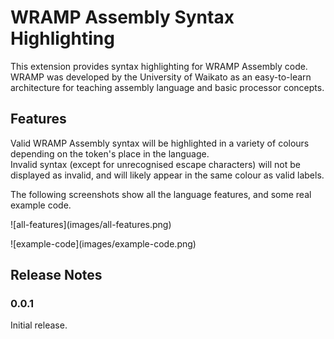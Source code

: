 # WRAMP Assembly Syntax Highlighting

This extension provides syntax highlighting for WRAMP Assembly code. WRAMP was developed by the University of Waikato as an
easy-to-learn architecture for teaching assembly language and basic processor concepts.

## Features

Valid WRAMP Assembly syntax will be highlighted in a variety of colours depending on the token's place in the language.  
Invalid syntax (except for unrecognised escape characters) will not be displayed as invalid, and will likely appear in the
same colour as valid labels.

The following screenshots show all the language features, and some real example code.

\!\[all-features\]\(images/all-features.png\)

\!\[example-code\]\(images/example-code.png\)

## Release Notes

### 0.0.1

Initial release.
